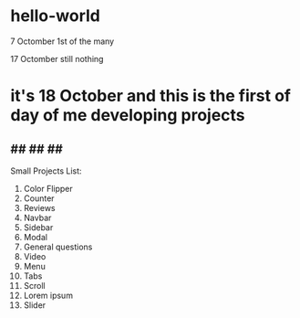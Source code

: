 # hello-world
7 Octomber 
1st of the many 

17 Octomber
still nothing


# it's 18 October and this is the first of day of me developing projects

## ## ## ## ## 
Small Projects List:
1. Color Flipper
2. Counter
3. Reviews
4. Navbar
5. Sidebar
6. Modal
7. General questions
8. Video
9. Menu
10. Tabs
11. Scroll
12. Lorem ipsum
13. Slider
